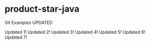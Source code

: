 # product-star-java
Git Examples UPDATED

Updated 1!
Updated 2!
Updated 3!
Updated 4!
Updated 5!
Updated 6!
Updated 7!

